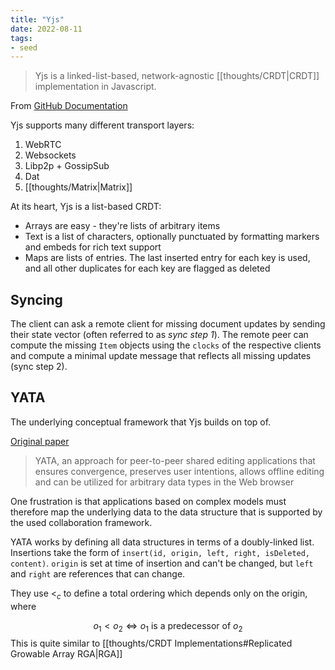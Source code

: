 ```yaml
---
title: "Yjs"
date: 2022-08-11
tags:
- seed
---
```


> Yjs is a linked-list-based, network-agnostic [[thoughts/CRDT|CRDT]] implementation in Javascript.

From [GitHub Documentation](https://github.com/yjs/yjs/blob/main/INTERNALS.md)

Yjs supports many different transport layers:
1. WebRTC
2. Websockets
3. Libp2p + GossipSub
4. Dat
5. [[thoughts/Matrix|Matrix]]

At its heart, Yjs is a list-based CRDT:
- Arrays are easy - they're lists of arbitrary items
- Text is a list of characters, optionally punctuated by formatting markers and embeds for rich text support
- Maps are lists of entries. The last inserted entry for each key is used, and all other duplicates for each key are flagged as deleted

## Syncing
The client can ask a remote client for missing document updates by sending their state vector (often referred to as _sync step 1_). The remote peer can compute the missing `Item` objects using the `clocks` of the respective clients and compute a minimal update message that reflects all missing updates (sync step 2).

## YATA
The underlying conceptual framework that Yjs builds on top of.

[Original paper](https://www.researchgate.net/publication/310212186_Near_Real-Time_Peer-to-Peer_Shared_Editing_on_Extensible_Data_Types)

> YATA, an approach for peer-to-peer shared editing applications that ensures convergence, preserves user intentions, allows offline editing and can be utilized for arbitrary data types in the Web browser

One frustration is that applications based on complex models must therefore map the underlying data to the data structure that is supported by the used collaboration framework. 

YATA works by defining all data structures in terms of a doubly-linked list. Insertions take the form of `insert(id, origin, left, right, isDeleted, content)`. `origin` is set at time of insertion and can't be changed, but `left` and `right` are references that  can change.

They use $<_c$ to define a total ordering which depends only on the origin, where

$$o_1 < o_2 \iff o_1 \textrm{ is a predecessor of } o_2$$
This is quite similar to [[thoughts/CRDT Implementations#Replicated Growable Array RGA|RGA]]